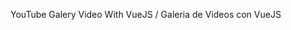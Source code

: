 YouTube Galery Video With VueJS / Galeria de Videos con VueJS

<!-- Note: This is un basic example from VueJS, your imagine is the limit  with this tool !   TRY ! 
Esto es un ejemplo básico de VueJS, tu imaginación es el limite con esta herramienta !  Intentalo !  -->

<!-- By https://www.linkedin.com/in/hely-rojas-49547a70 -->
